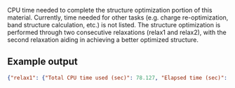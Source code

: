 CPU time needed to complete the structure optimization portion of this material. Currently, time needed for other tasks (e.g. charge re-optimization, band structure calculation, etc.) is not listed. The structure optimization is performed through two consecutive relaxations (relax1 and relax2), with the second relaxation aiding in achieving a better optimized structure.

## Example output

```json
{"relax1": {"Total CPU time used (sec)": 78.127, "Elapsed time (sec)": 79.376, "Maximum memory used (kb)": 0.0, "Average memory used (kb)": 0.0, "User time (sec)": 75.181, "System time (sec)": 2.947}, "relax2": {"Total CPU time used (sec)": 50.006, "Elapsed time (sec)": 51.344, "Maximum memory used (kb)": 0.0, "Average memory used (kb)": 0.0, "User time (sec)": 48.302, "System time (sec)": 1.705}, "overall": {"System time (sec)": 4.652, "Total CPU time used (sec)": 128.13299999999998, "User time (sec)": 123.483, "Elapsed time (sec)": 130.72}}
```

